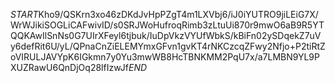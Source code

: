 $START$Kho9/QSKrn3xo46zDKdJvHpPZgT4m1LXVbj6/iJ0iYUTRO9jiLEiG7X/WrWJikiSOGLiCAFwivID/s0SRJWoHufroqRimb3zLtuUi870r9mwO6aB9R5YTQQKAwIlSnNs0G7UIrXFeyl6tjbuk/IuDpVkzVYUfWbkS/kBiFn02ySDqekZ7uVy6defRit6U/yL/QPnaCnZiELEMYmxGFvn1gvKT4rNKCzcqZFwy2Nfjo+P2tiRtZoVIRULJAVYpK6IGkmn7y0Yu3mwWB8HcTBNKMM2PqU7x/a7LMBN9YL9PXUZRawU6QnDjOq28lfIzwJf$END$